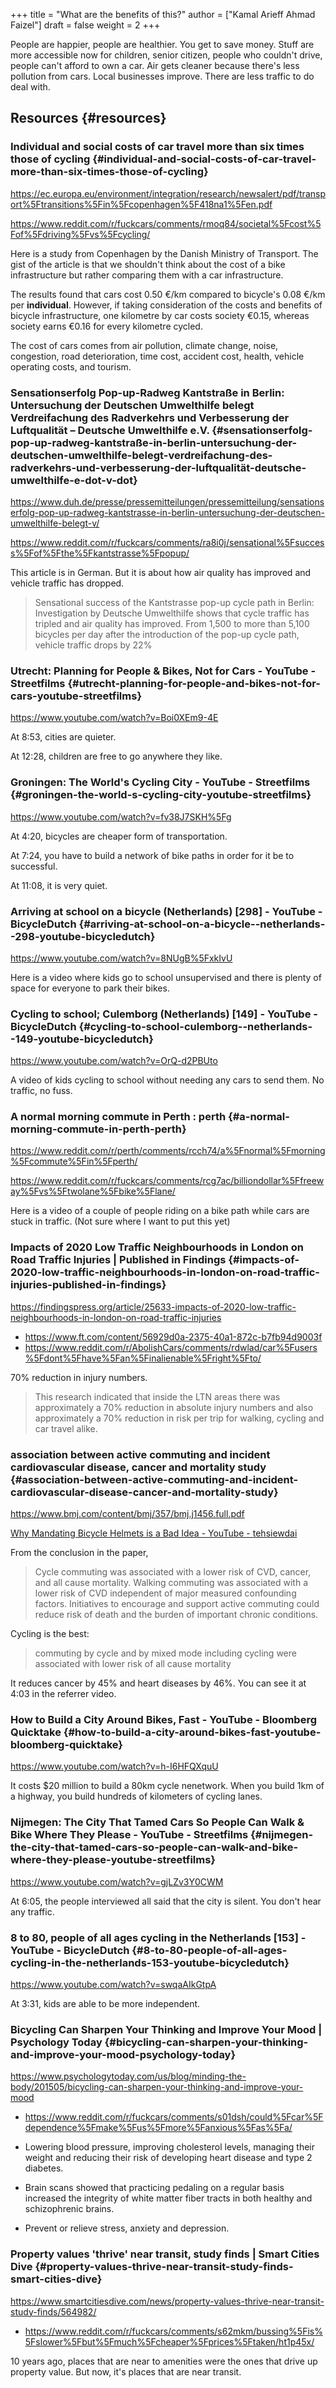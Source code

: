 +++
title = "What are the benefits of this?"
author = ["Kamal Arieff Ahmad Faizel"]
draft = false
weight = 2
+++

People are happier, people are healthier. You get to save money. Stuff are more accessible now for children, senior citizen, people who couldn't drive, people can't afford to own a car. Air gets cleaner because there's less pollution from cars. Local businesses improve. There are less traffic to do deal with.


## Resources {#resources}


### Individual and social costs of car travel more than six times those of cycling {#individual-and-social-costs-of-car-travel-more-than-six-times-those-of-cycling}

<https://ec.europa.eu/environment/integration/research/newsalert/pdf/transport%5Ftransitions%5Fin%5Fcopenhagen%5F418na1%5Fen.pdf>

<https://www.reddit.com/r/fuckcars/comments/rmoq84/societal%5Fcost%5Fof%5Fdriving%5Fvs%5Fcycling/>

Here is a study from Copenhagen by the Danish Ministry of Transport. The gist of the article is that we shouldn't think about the cost of a bike infrastructure but rather comparing them with a car infrastructure.

The results found that cars cost 0.50 €/km compared to bicycle's 0.08 €/km per **individual**. However, if taking consideration of the costs and benefits of bicycle infrastructure, one kilometre by car costs society €0.15, whereas society earns €0.16 for every kilometre cycled.

The cost of cars comes from air pollution, climate change, noise, congestion, road deterioration, time cost, accident cost, health, vehicle operating costs, and tourism.


### Sensationserfolg Pop-up-Radweg Kantstraße in Berlin: Untersuchung der Deutschen Umwelthilfe belegt Verdreifachung des Radverkehrs und Verbesserung der Luftqualität – Deutsche Umwelthilfe e.V. {#sensationserfolg-pop-up-radweg-kantstraße-in-berlin-untersuchung-der-deutschen-umwelthilfe-belegt-verdreifachung-des-radverkehrs-und-verbesserung-der-luftqualität-deutsche-umwelthilfe-e-dot-v-dot}

<https://www.duh.de/presse/pressemitteilungen/pressemitteilung/sensationserfolg-pop-up-radweg-kantstrasse-in-berlin-untersuchung-der-deutschen-umwelthilfe-belegt-v/>

<https://www.reddit.com/r/fuckcars/comments/ra8i0j/sensational%5Fsuccess%5Fof%5Fthe%5Fkantstrasse%5Fpopup/>

This article is in German. But it is about how air quality has improved and vehicle traffic has dropped.

> Sensational success of the Kantstrasse pop-up cycle path in Berlin: Investigation by Deutsche Umwelthilfe shows that cycle traffic has tripled and air quality has improved. From 1,500 to more than 5,100 bicycles per day after the introduction of the pop-up cycle path, vehicle traffic drops by 22%


### Utrecht: Planning for People &amp; Bikes, Not for Cars - YouTube - Streetfilms {#utrecht-planning-for-people-and-bikes-not-for-cars-youtube-streetfilms}

<https://www.youtube.com/watch?v=Boi0XEm9-4E>

At 8:53, cities are quieter.

At 12:28, children are free to go anywhere they like.


### Groningen: The World's Cycling City - YouTube - Streetfilms {#groningen-the-world-s-cycling-city-youtube-streetfilms}

<https://www.youtube.com/watch?v=fv38J7SKH%5Fg>

At 4:20, bicycles are cheaper form of transportation.

At 7:24, you have to build a network of bike paths in order for it be to successful.

At 11:08, it is very quiet.


### Arriving at school on a bicycle (Netherlands) [298] - YouTube - BicycleDutch {#arriving-at-school-on-a-bicycle--netherlands--298-youtube-bicycledutch}

<https://www.youtube.com/watch?v=8NUgB%5FxkIvU>

Here is a video where kids go to school unsupervised and there is plenty of space for everyone to park their bikes.


### Cycling to school; Culemborg (Netherlands) [149] - YouTube - BicycleDutch {#cycling-to-school-culemborg--netherlands--149-youtube-bicycledutch}

<https://www.youtube.com/watch?v=OrQ-d2PBUto>

A video of kids cycling to school without needing any cars to send them. No traffic, no fuss.


### A normal morning commute in Perth : perth {#a-normal-morning-commute-in-perth-perth}

<https://www.reddit.com/r/perth/comments/rcch74/a%5Fnormal%5Fmorning%5Fcommute%5Fin%5Fperth/>

<https://www.reddit.com/r/fuckcars/comments/rcg7ac/billiondollar%5Ffreeway%5Fvs%5Ftwolane%5Fbike%5Flane/>

Here is a video of a couple of people riding on a bike path while cars are stuck in traffic. (Not sure where I want to put this yet)


### Impacts of 2020 Low Traffic Neighbourhoods in London on Road Traffic Injuries | Published in Findings {#impacts-of-2020-low-traffic-neighbourhoods-in-london-on-road-traffic-injuries-published-in-findings}

<https://findingspress.org/article/25633-impacts-of-2020-low-traffic-neighbourhoods-in-london-on-road-traffic-injuries>

-   <https://www.ft.com/content/56929d0a-2375-40a1-872c-b7fb94d9003f>
-   <https://www.reddit.com/r/AbolishCars/comments/rdwlad/car%5Fusers%5Fdont%5Fhave%5Fan%5Finalienable%5Fright%5Fto/>

70% reduction in injury numbers.

> This research indicated that inside the LTN areas there was approximately a 70% reduction in absolute injury numbers and also approximately a 70% reduction in risk per trip for walking, cycling and car travel alike.


### association between active commuting and incident cardiovascular disease, cancer and mortality study {#association-between-active-commuting-and-incident-cardiovascular-disease-cancer-and-mortality-study}

<https://www.bmj.com/content/bmj/357/bmj.j1456.full.pdf>

[Why Mandating Bicycle Helmets is a Bad Idea - YouTube - tehsiewdai](https://www.youtube.com/watch?v=c%5FS-e9F-U94)

From the conclusion in the paper,

> Cycle commuting was associated with a lower risk of CVD, cancer, and all cause mortality. Walking commuting was associated with a lower risk of CVD independent of major measured confounding factors. Initiatives to encourage and support active commuting could reduce risk of death and the burden of important chronic conditions.

Cycling is the best:

> commuting by cycle and by mixed mode including cycling were associated with lower risk of all cause mortality

It reduces cancer by 45% and heart diseases by 46%. You can see it at 4:03 in the referrer video.


### How to Build a City Around Bikes, Fast - YouTube - Bloomberg Quicktake {#how-to-build-a-city-around-bikes-fast-youtube-bloomberg-quicktake}

<https://www.youtube.com/watch?v=h-I6HFQXquU>

It costs $20 million to build a 80km cycle nenetwork. When you build 1km of a highway, you build hundreds of kilometers of cycling lanes.


### Nijmegen: The City That Tamed Cars So People Can Walk &amp; Bike Where They Please - YouTube - Streetfilms {#nijmegen-the-city-that-tamed-cars-so-people-can-walk-and-bike-where-they-please-youtube-streetfilms}

<https://www.youtube.com/watch?v=gjLZv3Y0CWM>

At 6:05, the people interviewed all said that the city is silent. You don't hear any traffic.


### 8 to 80, people of all ages cycling in the Netherlands [153] - YouTube - BicycleDutch {#8-to-80-people-of-all-ages-cycling-in-the-netherlands-153-youtube-bicycledutch}

<https://www.youtube.com/watch?v=swqaAIkGtpA>

At 3:31, kids are able to be more independent.


### Bicycling Can Sharpen Your Thinking and Improve Your Mood | Psychology Today {#bicycling-can-sharpen-your-thinking-and-improve-your-mood-psychology-today}

<https://www.psychologytoday.com/us/blog/minding-the-body/201505/bicycling-can-sharpen-your-thinking-and-improve-your-mood>

-   <https://www.reddit.com/r/fuckcars/comments/s01dsh/could%5Fcar%5Fdependence%5Fmake%5Fus%5Fmore%5Fanxious%5Fas%5Fa/>

-   Lowering blood pressure, improving cholesterol levels, managing their weight and reducing their risk of developing heart disease and type 2 diabetes.
-   Brain scans showed that practicing pedaling on a regular basis increased the integrity of white matter fiber tracts in both healthy and schizophrenic brains.
-   Prevent or relieve stress, anxiety and depression.


### Property values 'thrive' near transit, study finds | Smart Cities Dive {#property-values-thrive-near-transit-study-finds-smart-cities-dive}

<https://www.smartcitiesdive.com/news/property-values-thrive-near-transit-study-finds/564982/>

-   <https://www.reddit.com/r/fuckcars/comments/s62mkm/bussing%5Fis%5Fslower%5Fbut%5Fmuch%5Fcheaper%5Fprices%5Ftaken/ht1p45x/>

10 years ago, places that are near to amenities were the ones that drive up property value. But now, it's places that are near transit.
